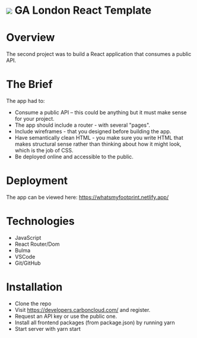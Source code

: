 # ![](https://ga-dash.s3.amazonaws.com/production/assets/logo-9f88ae6c9c3871690e33280fcf557f33.png) GA London React Template

# Overview

The second project was to build a React application that consumes a public API.

# The Brief

The app had to:

* Consume a public API – this could be anything but it must make sense for your project.
* The app should include a router - with several "pages".
* Include wireframes - that you designed before building the app.
* Have semantically clean HTML - you make sure you write HTML that makes structural sense rather than thinking about how it might look, which is the job of CSS.
* Be deployed online and accessible to the public.

# Deployment

The app can be viewed here: https://whatsmyfootprint.netlify.app/

# Technologies

* JavaScript
* React Router/Dom
* Bulma
* VSCode
* Git/GitHub

# Installation

* Clone the repo
* Visit https://developers.carboncloud.com/ and register.
* Request an API key or use the public one.
* Install all frontend packages (from package.json) by running yarn
* Start server with yarn start


